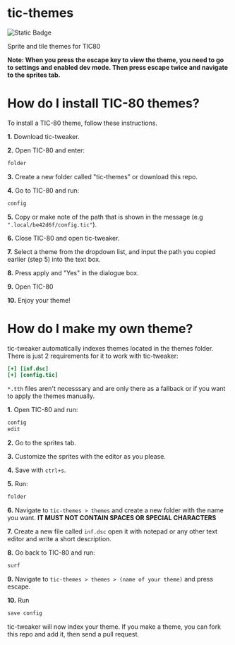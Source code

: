 # tic-themes
![Static Badge](https://img.shields.io/badge/pdfe:_a66d6f81.6f46.4a05.9cca.6551be820a0c-ff7070)


Sprite and tile themes for TIC80

**Note: When you press the escape key to view the theme, you need to go to settings and enabled dev mode. Then press escape twice and navigate to the sprites tab.**

# How do I install TIC-80 themes?
To install a TIC-80 theme, follow these instructions.

**1.** Download tic-tweaker.

**2.** Open TIC-80 and enter:
```cmd
folder
```

**3.** Create a new folder called "tic-themes" or download this repo.

**4.** Go to TIC-80 and run:
```cmd
config
```
**5.** Copy or make note of the path that is shown in the message (e.g `".local/be42d6f/config.tic"`).

**6.** Close TIC-80 and open tic-tweaker.

**7.** Select a theme from the dropdown list, and input the path you copied earlier (step 5) into the text box.

**8.** Press apply and "Yes" in the dialogue box.

**9.** Open TIC-80

**10.** Enjoy your theme!

# How do I make my own theme?
tic-tweaker automatically indexes themes located in the themes folder. There is just 2 requirements for it to work with tic-tweaker:
```ini
[+] [inf.dsc]
[+] [config.tic]
```
`*.tth` files aren't necesssary and are only there as a fallback or if you want to apply the themes manually.

**1.** Open TIC-80 and run:
```cmd
config
edit
```

**2.** Go to the sprites tab.

**3.** Customize the sprites with the editor as you please.

**4.** Save with `ctrl+s`.

**5.** Run:
```cmd
folder
```

**6.** Navigate to `tic-themes > themes` and create a new folder with the name you want. **IT MUST NOT CONTAIN SPACES OR SPECIAL CHARACTERS**

**7.** Create a new file called `inf.dsc` open it with notepad or any other text editor and write a short description.

**8.** Go back to TIC-80 and run:
```cmd
surf
```
**9.** Navigate to `tic-themes > themes > (name of your theme)` and press escape.

**10.** Run
```cmd
save config
```

tic-tweaker will now index your theme. If you make a theme, you can fork this repo and add it, then send a pull request.

